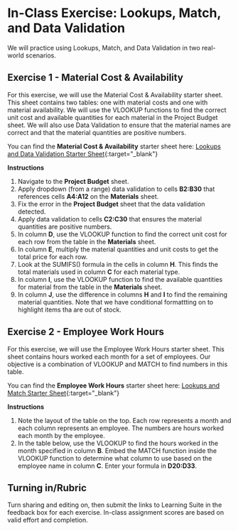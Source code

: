 # In-Class Exercise: Lookups, Match, and Data Validation

We will practice using Lookups, Match, and Data Validation in two real-world scenarios. 

## Exercise 1 - Material Cost & Availability

For this exercise, we will use the Material Cost & Availability starter sheet. This sheet contains two tables: one with material costs and one with material availability. We will use the VLOOKUP functions to find the correct unit cost and available quantities for each material in the Project Budget sheet. We will also use Data Validation to ensure that the material names are correct and that the material quantities are positive numbers.

You can find the **Material Cost & Availability** starter sheet here: [Lookups and Data Validation Starter Sheet](https://docs.google.com/spreadsheets/d/1d05uBVdjckpeUPTVWy4s4ekUqRCkoLP78nDcNvu1nwQ/edit?gid=1293153190#gid=1293153190){:target="_blank"}

**Instructions**

  1. Navigate to the **Project Budget** sheet.
  2. Apply dropdown (from a range) data validation to cells **B2:B30** that references cells **A4:A12** on the **Materials** sheet.
  3. Fix the error in the **Project Budget** sheet that the data validation detected.
  4. Apply data validation to cells **C2:C30** that ensures the material quantities are positive numbers.
  5. In column **D**, use the VLOOKUP function to find the correct unit cost for each row from the table in the **Materials** sheet.
  6. In column **E**, multiply the material quantities and unit costs to get the total price for each row.
7. Look at the SUMIFS() formula in the cells in column **H**. This finds the total materials used in column **C** for each material type.
  7. In column **I**, use the VLOOKUP function to find the available quantities for material from the table in the **Materials** sheet.
  8. In column **J**, use the difference in columns **H** and **I** to find the remaining material quantities. Note that we have conditional formattting on to highlight items tha are out of stock.

## Exercise 2 - Employee Work Hours

For this exercise, we will use the Employee Work Hours starter sheet. This sheet contains hours worked each month for a set of employees. Our objective is a combination of VLOOKUP and MATCH to find numbers in this table.

You can find the **Employee Work Hours** starter sheet here: [Lookups and Match Starter Sheet](https://docs.google.com/spreadsheets/d/1XECW9PeMxbtcPXn8hC6sYhXjaQyJ89srCxFyrmzaRwA/edit?gid=0#gid=0){:target="_blank"}

**Instructions**

1. Note the layout of the table on the top. Each row represents a month and each column represents an employee. The numbers are hours worked each month by the employee.
2. In the table below, use the VLOOKUP to find the hours worked in the month specified in column **B**. Embed the MATCH function inside the VLOOKUP function to determine what column to use based on the employee name in column **C**. Enter your formula in **D20:D33**.

## Turning in/Rubric
Turn sharing and editing on, then submit the links to Learning Suite in the feedback box for each exercise. In-class assignment scores are based on valid effort and completion.
